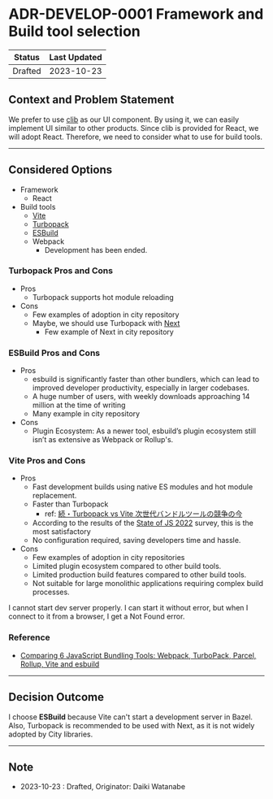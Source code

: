# ADR-DEVELOP-0001 Framework and Build tool selection

| Status | Last Updated |
|---|---|
|Drafted| 2023-10-23 |

## Context and Problem Statement

We prefer to use [clib](https://github.com/wp-wcm/clib) as our UI component. By using it, we can easily implement UI similar to other products.
Since clib is provided for React, we will adopt React.
Therefore, we need to consider what to use for build tools.

---

## Considered Options

- Framework
    - React
- Build tools
    - [Vite](https://ja.vitejs.dev/)
    - [Turbopack](https://turbo.build/pack)
    - [ESBuild](https://esbuild.github.io/)
    - Webpack
        - Development has been ended.

### Turbopack Pros and Cons

- Pros
    - Turbopack supports hot module reloading
- Cons
    - Few examples of adoption in city repository
    - Maybe, we should use Turbopack with [Next](https://nextjs.org/)
        - Few example of Next in city repository
    

### ESBuild Pros and Cons

- Pros
    - esbuild is significantly faster than other bundlers, which can lead to improved developer productivity, especially in larger codebases.
    - A huge number of users, with weekly downloads approaching 14 million at the time of writing
    - Many example in city repository
- Cons
    - Plugin Ecosystem: As a newer tool, esbuild’s plugin ecosystem still isn’t as extensive as Webpack or Rollup's.

### Vite Pros and Cons

- Pros
    - Fast development builds using native ES modules and hot module replacement.
    - Faster than Turbopack
        - ref: [続・Turbopack vs Vite 次世代バンドルツールの競争の今](https://recruit.gmo.jp/engineer/jisedai/blog/turbopack-vs-vite-continued/)
    - According to the results of the [State of JS 2022](https://2022.stateofjs.com/ja-JP/libraries/) survey, this is the most satisfactory
    - No configuration required, saving developers time and hassle.
- Cons
    - Few examples of adoption in city repositories
    - Limited plugin ecosystem compared to other build tools.
    - Limited production build features compared to other build tools.
    - Not suitable for large monolithic applications requiring complex build processes.

I cannot start dev server properly. I can start it without error, but when I connect to it from a browser, I get a Not Found error.
    

### Reference

- [Comparing 6 JavaScript Bundling Tools: Webpack, TurboPack, Parcel, Rollup, Vite and esbuild](https://javascript.plainenglish.io/comparing-5-javascript-bundling-tools-webpack-turbopack-parcel-rollup-and-esbuild-ce9f8af4753d)

---

## Decision Outcome

I choose **ESBuild** because Vite can't start a development server in Bazel.
Also, Turbopack is recommended to be used with Next, as it is not widely adopted by City libraries.

---

## Note

- 2023-10-23 : Drafted, Originator: Daiki Watanabe
